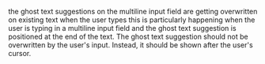 the ghost text suggestions on the multiline input field are getting overwritten on existing text when the user types this is particularly happening when the user is typing in a multiline input field and the ghost text suggestion is positioned at the end of the text. The ghost text suggestion should not be overwritten by the user's input. Instead, it should be shown after the user's cursor.